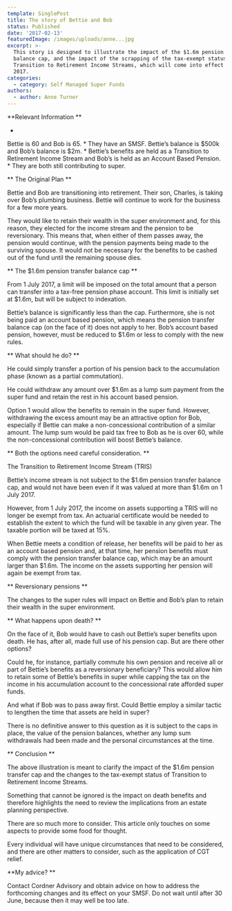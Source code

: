 ```yaml
---
template: SinglePost
title: The story of Bettie and Bob
status: Published
date: '2017-02-13'
featuredImage: /images/uploads/anne...jpg
excerpt: >-
  This story is designed to illustrate the impact of the $1.6m pension transfer
  balance cap, and the impact of the scrapping of the tax-exempt status of
  Transition to Retirement Income Streams, which will come into effect on 1 July
  2017.
categories:
  - category: Self Managed Super Funds
authors:
  - author: Anne Turner
---
```

**Relevant Information**

* Bettie is 60 and Bob is 65.
* They have an SMSF. Bettie’s balance is $500k and Bob’s balance is $2m.
* Bettie’s benefits are held as a Transition to Retirement Income Stream and Bob’s is held as an Account Based Pension.
* They are both still contributing to super.

**The Original Plan**

Bettie and Bob are transitioning into retirement. Their son, Charles, is taking over Bob’s plumbing business. Bettie will continue to work for the business for a few more years.

They would like to retain their wealth in the super environment and, for this reason, they elected for the income stream and the pension to be reversionary. This means that, when either of them passes away, the pension would continue, with the pension payments being made to the surviving spouse. It would not be necessary for the benefits to be cashed out of the fund until the remaining spouse dies.

**The $1.6m pension transfer balance cap**

From 1 July 2017, a limit will be imposed on the total amount that a person can transfer into a tax-free pension phase account. This limit is initially set at $1.6m, but will be subject to indexation.

Bettie’s balance is significantly less than the cap. Furthermore, she is not being paid an account based pension, which means the pension transfer balance cap (on the face of it) does not apply to her. Bob’s account based pension, however, must be reduced to $1.6m or less to comply with the new rules.

**What should he do?**

He could simply transfer a portion of his pension back to the accumulation phase (known as a partial commutation).

He could withdraw any amount over $1.6m as a lump sum payment from the super fund and retain the rest in his account based pension.

Option 1 would allow the benefits to remain in the super fund. However, withdrawing the excess amount may be an attractive option for Bob, especially if Bettie can make a non-concessional contribution of a similar amount. The lump sum would be paid tax free to Bob as he is over 60, while the non-concessional contribution will boost Bettie’s balance.

**Both the options need careful consideration.**

The Transition to Retirement Income Stream (TRIS)

Bettie’s income stream is not subject to the $1.6m pension transfer balance cap, and would not have been even if it was valued at more than $1.6m on 1 July 2017.

However, from 1 July 2017, the income on assets supporting a TRIS will no longer be exempt from tax. An actuarial certificate would be needed to establish the extent to which the fund will be taxable in any given year. The taxable portion will be taxed at 15%.

When Bettie meets a condition of release, her benefits will be paid to her as an account based pension and, at that time, her pension benefits must comply with the pension transfer balance cap, which may be an amount larger than $1.6m. The income on the assets supporting her pension will again be exempt from tax.

**Reversionary pensions**

The changes to the super rules will impact on Bettie and Bob’s plan to retain their wealth in the super environment.

**What happens upon death?**

On the face of it, Bob would have to cash out Bettie’s super benefits upon death. He has, after all, made full use of his pension cap. But are there other options?

Could he, for instance, partially commute his own pension and receive all or part of Bettie’s benefits as a reversionary beneficiary? This would allow him to retain some of Bettie’s benefits in super while capping the tax on the income in his accumulation account to the concessional rate afforded super funds.

And what if Bob was to pass away first. Could Bettie employ a similar tactic to lengthen the time that assets are held in super?

There is no definitive answer to this question as it is subject to the caps in place, the value of the pension balances, whether any lump sum withdrawals had been made and the personal circumstances at the time.

**Conclusion**

The above illustration is meant to clarify the impact of the $1.6m pension transfer cap and the changes to the tax-exempt status of Transition to Retirement Income Streams.

Something that cannot be ignored is the impact on death benefits and therefore highlights the need to review the implications from an estate planning perspective.

There are so much more to consider. This article only touches on some aspects to provide some food for thought.

Every individual will have unique circumstances that need to be considered, and there are other matters to consider, such as the application of CGT relief.

**My advice?**

Contact Cordner Advisory and obtain advice on how to address the forthcoming changes and its effect on your SMSF. Do not wait until after 30 June, because then it may well be too late.
